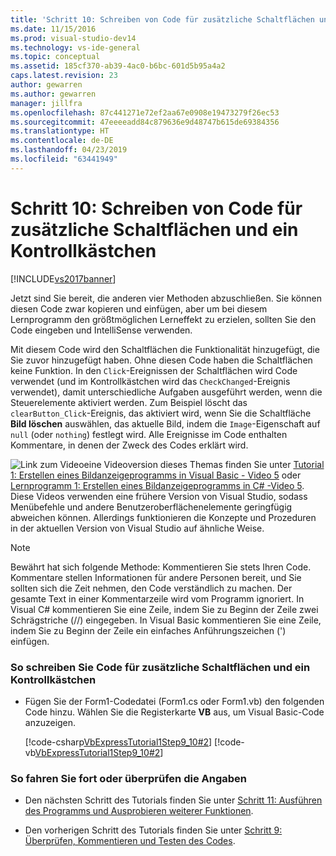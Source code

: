 ```yaml
---
title: 'Schritt 10: Schreiben von Code für zusätzliche Schaltflächen und ein Kontrollkästchen | Microsoft-Dokumentation'
ms.date: 11/15/2016
ms.prod: visual-studio-dev14
ms.technology: vs-ide-general
ms.topic: conceptual
ms.assetid: 185cf370-ab39-4ac0-b6bc-601d5b95a4a2
caps.latest.revision: 23
author: gewarren
ms.author: gewarren
manager: jillfra
ms.openlocfilehash: 87c441271e72ef2aa67e0908e19473279f26ec53
ms.sourcegitcommit: 47eeeeadd84c879636e9d48747b615de69384356
ms.translationtype: HT
ms.contentlocale: de-DE
ms.lasthandoff: 04/23/2019
ms.locfileid: "63441949"
---
```

# <a name="step-10-write-code-for-additional-buttons-and-a-check-box"></a>Schritt 10: Schreiben von Code für zusätzliche Schaltflächen und ein Kontrollkästchen
[!INCLUDE[vs2017banner](../includes/vs2017banner.md)]

Jetzt sind Sie bereit, die anderen vier Methoden abzuschließen. Sie können diesen Code zwar kopieren und einfügen, aber um bei diesem Lernprogramm den größtmöglichen Lerneffekt zu erzielen, sollten Sie den Code eingeben und IntelliSense verwenden.  
  
 Mit diesem Code wird den Schaltflächen die Funktionalität hinzugefügt, die Sie zuvor hinzugefügt haben. Ohne diesen Code haben die Schaltflächen keine Funktion. In den `Click`-Ereignissen der Schaltflächen wird Code verwendet (und im Kontrollkästchen wird das `CheckChanged`-Ereignis verwendet), damit unterschiedliche Aufgaben ausgeführt werden, wenn die Steuerelemente aktiviert werden. Zum Beispiel löscht das `clearButton_Click`-Ereignis, das aktiviert wird, wenn Sie die Schaltfläche **Bild löschen** auswählen, das aktuelle Bild, indem die `Image`-Eigenschaft auf `null` (oder `nothing`) festlegt wird. Alle Ereignisse im Code enthalten Kommentare, in denen der Zweck des Codes erklärt wird.  
  
 ![Link zum Video](../data-tools/media/playvideo.gif "PlayVideo")eine Videoversion dieses Themas finden Sie unter [Tutorial 1: Erstellen eines Bildanzeigeprogramms in Visual Basic - Video 5](http://go.microsoft.com/fwlink/?LinkId=205216) oder [Lernprogramm 1: Erstellen eines Bildanzeigeprogramms in C# -Video 5](http://go.microsoft.com/fwlink/?LinkId=205206). Diese Videos verwenden eine frühere Version von Visual Studio, sodass Menübefehle und andere Benutzeroberflächenelemente geringfügig abweichen können. Allerdings funktionieren die Konzepte und Prozeduren in der aktuellen Version von Visual Studio auf ähnliche Weise.  
  
> [!NOTE]
> Bewährt hat sich folgende Methode: Kommentieren Sie stets Ihren Code. Kommentare stellen Informationen für andere Personen bereit, und Sie sollten sich die Zeit nehmen, den Code verständlich zu machen. Der gesamte Text in einer Kommentarzeile wird vom Programm ignoriert. In Visual C# kommentieren Sie eine Zeile, indem Sie zu Beginn der Zeile zwei Schrägstriche (//) eingegeben. In Visual Basic kommentieren Sie eine Zeile, indem Sie zu Beginn der Zeile ein einfaches Anführungszeichen (') einfügen.  
  
### <a name="to-write-code-for-additional-buttons-and-a-check-box"></a>So schreiben Sie Code für zusätzliche Schaltflächen und ein Kontrollkästchen  
  
- Fügen Sie der Form1-Codedatei (Form1.cs oder Form1.vb) den folgenden Code hinzu. Wählen Sie die Registerkarte **VB** aus, um Visual Basic-Code anzuzeigen.  
  
     [!code-csharp[VbExpressTutorial1Step9_10#2](../snippets/csharp/VS_Snippets_VBCSharp/vbexpresstutorial1step9_10/cs/form1.cs#2)]
     [!code-vb[VbExpressTutorial1Step9_10#2](../snippets/visualbasic/VS_Snippets_VBCSharp/vbexpresstutorial1step9_10/vb/form1.vb#2)]  
  
### <a name="to-continue-or-review"></a>So fahren Sie fort oder überprüfen die Angaben  
  
- Den nächsten Schritt des Tutorials finden Sie unter [Schritt 11: Ausführen des Programms und Ausprobieren weiterer Funktionen](../ide/step-11-run-your-program-and-try-other-features.md).  
  
- Den vorherigen Schritt des Tutorials finden Sie unter [Schritt 9: Überprüfen, Kommentieren und Testen des Codes](../ide/step-9-review-comment-and-test-your-code.md).
